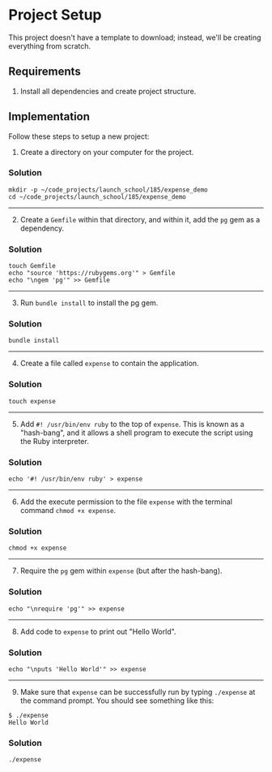 
# Project Setup

This project doesn't have a template to download; instead, we'll be creating everything from scratch.

## Requirements

1. Install all dependencies and create project structure.

## Implementation

Follow these steps to setup a new project:

1. Create a directory on your computer for the project.

### Solution

```
mkdir -p ~/code_projects/launch_school/185/expense_demo
cd ~/code_projects/launch_school/185/expense_demo
```

---

2. Create a `Gemfile` within that directory, and within it, add the `pg` gem as a dependency.

### Solution

```
touch Gemfile
echo "source 'https://rubygems.org'" > Gemfile
echo "\ngem 'pg'" >> Gemfile
```

---

3. Run `bundle install` to install the pg gem.

### Solution

```
bundle install
```

---

4. Create a file called `expense` to contain the application.

### Solution

```
touch expense
```

---

5. Add `#! /usr/bin/env ruby` to the top of `expense`. This is known as a "hash-bang", and it allows a shell program to execute the script using the Ruby interpreter.

### Solution

```
echo '#! /usr/bin/env ruby' > expense
```

---

6. Add the execute permission to the file `expense` with the terminal command `chmod +x expense`.

### Solution

```
chmod +x expense
```

---

7. Require the `pg` gem within `expense` (but after the hash-bang).

### Solution

```
echo "\nrequire 'pg'" >> expense
```

---

8. Add code to `expense` to print out "Hello World".

### Solution

```
echo "\nputs 'Hello World'" >> expense
```

---

9. Make sure that `expense` can be successfully run by typing `./expense` at the command prompt. You should see something like this:

```
$ ./expense
Hello World
```

### Solution

```
./expense
```
